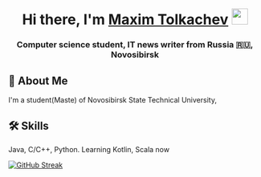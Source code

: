 <h1 align="center">Hi there, I'm <a href="https://vk.com/spherelezy" target="_blank">Maxim Tolkachev</a> 
<img src="https://github.com/blackcater/blackcater/raw/main/images/Hi.gif" length="32" height="32"/></h1>
<h3 align="center">Computer science student, IT news writer from Russia 🇷🇺, Novosibirsk</h3>

## 🚀 About Me
I'm a student(Maste) of Novosibirsk State Technical University, 


## 🛠 Skills
Java, C/C++, Python. Learning Kotlin, Scala now

[![GitHub Streak](https://github-readme-streak-stats.herokuapp.com/?user=spherele)](https://git.io/streak-stats)

